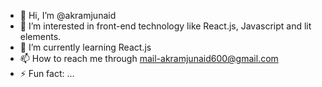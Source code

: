 - 👋 Hi, I’m @akramjunaid
- 👀 I’m interested in front-end technology like React.js, Javascript and lit elements.
- 🌱 I’m currently learning React.js
- 📫 How to reach me through mail-akramjunaid600@gmail.com
- ⚡ Fun fact: ...

<!---
akramjunaid/akramjunaid is a ✨ special ✨ repository because its `README.md` (this file) appears on your GitHub profile.
You can click the Preview link to take a look at your changes.
--->

